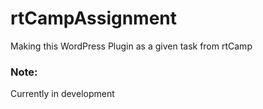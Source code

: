 # rtCampAssignment
Making this WordPress Plugin as a given task from rtCamp
<h3>Note:</h3>
Currently in development
